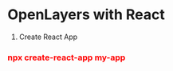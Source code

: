 <h1> OpenLayers with React </h1>

1. Create React App 

<h3 style='color:red'> npx create-react-app my-app </h3>
